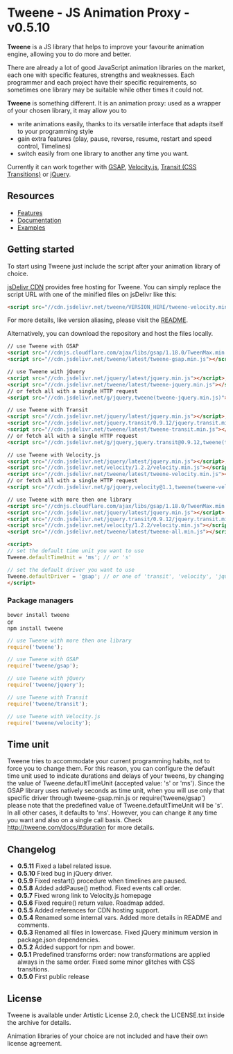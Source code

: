 # Tweene - JS Animation Proxy - v0.5.10

__Tweene__ is a JS library that helps to improve your favourite animation engine, allowing you to do more and better.

There are already a lot of good JavaScript animation libraries on the market, each one with specific features, strengths and weaknesses.
Each programmer and each project have their specific requirements, so sometimes one library may be suitable while other times it could not.

__Tweene__ is something different. It is an animation proxy: used as a wrapper of your chosen library, it may allow you to

- write animations easily, thanks to its versatile interface that adapts itself to your programming style
- gain extra features (play, pause, reverse, resume, restart and speed control, Timelines)
- switch easily from one library to another any time you want.

Currently it can work together with [GSAP](http://www.greensock.com/gsap-js/), [Velocity.js](http://julian.com/research/velocity/),
[Transit (CSS Transitions)](http://ricostacruz.com/jquery.transit/) or [jQuery](http://jquery.com).

## Resources
- [Features](http://tweene.com/#features)
- [Documentation](http://tweene.com/docs)
- [Examples](http://tweene.com/#examples)

## Getting started
To start using Tweene just include the script after your animation library of choice.

[jsDelivr CDN](http://www.jsdelivr.com/#!tweene) provides free hosting for Tweene.
You can simply replace the script URL with one of the minified files on jsDelivr like this:
```html
<script src="//cdn.jsdelivr.net/tweene/VERSION_HERE/tweene-velocity.min.js"></script>
```
For more details, like version aliasing, please visit the [README](https://github.com/jsdelivr/jsdelivr#usage).

Alternatively, you can download the repository and host the files locally.

```html
// use Tweene with GSAP
<script src="//cdnjs.cloudflare.com/ajax/libs/gsap/1.18.0/TweenMax.min.js"></script>
<script src="//cdn.jsdelivr.net/tweene/latest/tweene-gsap.min.js"></script>

// use Tweene with jQuery
<script src="//cdn.jsdelivr.net/jquery/latest/jquery.min.js"></script>;
<script src="//cdn.jsdelivr.net/tweene/latest/tweene-jquery.min.js"></script>
// or fetch all with a single HTTP request
<script src="//cdn.jsdelivr.net/g/jquery,tweene(tweene-jquery.min.js)"></script>

// use Tweene with Transit
<script src="//cdn.jsdelivr.net/jquery/latest/jquery.min.js"></script>;
<script src="//cdn.jsdelivr.net/jquery.transit/0.9.12/jquery.transit.min.js"></script>
<script src="//cdn.jsdelivr.net/tweene/latest/tweene-transit.min.js"></script>
// or fetch all with a single HTTP request
<script src="//cdn.jsdelivr.net/g/jquery,jquery.transit@0.9.12,tweene(tweene-transit.min.js)"></script>

// use Tweene with Velocity.js
<script src="//cdn.jsdelivr.net/jquery/latest/jquery.min.js"></script>;
<script src="//cdn.jsdelivr.net/velocity/1.2.2/velocity.min.js"></script>
<script src="//cdn.jsdelivr.net/tweene/latest/tweene-velocity.min.js"></script>
// or fetch all with a single HTTP request
<script src="//cdn.jsdelivr.net/g/jquery,velocity@1.1,tweene(tweene-velocity.min.js)"></script>

// use Tweene with more then one library
<script src="//cdnjs.cloudflare.com/ajax/libs/gsap/1.18.0/TweenMax.min.js"></script>
<script src="//cdn.jsdelivr.net/jquery/latest/jquery.min.js"></script>
<script src="//cdn.jsdelivr.net/jquery.transit/0.9.12/jquery.transit.min.js"></script>
<script src="//cdn.jsdelivr.net/velocity/1.2.2/velocity.min.js"></script>
<script src="//cdn.jsdelivr.net/tweene/latest/tweene-all.min.js"></script>

<script>
// set the default time unit you want to use
Tweene.defaultTimeUnit = 'ms'; // or 's'

// set the default driver you want to use
Tweene.defaultDriver = 'gsap'; // or one of 'transit', 'velocity', 'jquery'
</script>
```

### Package managers

`bower install tweene`<br>
  or<br>
`npm install tweene`

```js
// use Tweene with more then one library
require('tweene');

// use Tweene with GSAP
require('tweene/gsap');

// use Tweene with jQuery
require('tweene/jquery');

// use Tweene with Transit
require('tweene/transit');

// use Tweene with Velocity.js
require('tweene/velocity');
```

## Time unit
Tweene tries to accommodate your current programming habits, not to force you to change them. For this reason, you can configure the default time unit used to indicate durations and delays of your tweens, by changing the value of Tweene.defaultTimeUnit (accepted value: 's' or 'ms').
Since the GSAP library uses natively seconds as time unit, when you will use only that specific driver through tweene-gsap.min.js or require('tweene/gsap') please note that the predefined value of Tweene.defaultTimeUnit will be 's'. In all other cases, it defaults to 'ms'.
However, you can change it any time you want and also on a single call basis.
Check http://tweene.com/docs/#duration for more details.

## Changelog
- __0.5.11__ Fixed a label related issue.
- __0.5.10__ Fixed bug in jQuery driver.
- __0.5.9__ Fixed restart() procedure when timelines are paused.
- __0.5.8__ Added addPause() method. Fixed events call order.
- __0.5.7__ Fixed wrong link to Velocity.js homepage
- __0.5.6__ Fixed require() return value. Roadmap added.
- __0.5.5__ Added references for CDN hosting support.
- __0.5.4__ Renamed some internal vars. Added more details in README and comments.
- __0.5.3__ Renamed all files in lowercase. Fixed jQuery minimum version in package.json dependencies.
- __0.5.2__ Added support for npm and bower.
- __0.5.1__ Predefined transforms order: now transformations are applied always in the same order. Fixed some minor glitches with CSS transitions.
- __0.5.0__ First public release

## License

Tweene is available under Artistic License 2.0, check the LICENSE.txt inside the archive for details.

Animation libraries of your choice are not included and have their own license agreement.

